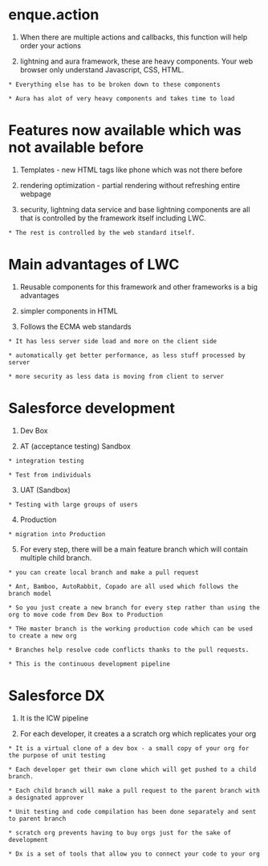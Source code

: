 # enque.action

  1. When there are multiple actions and callbacks, this function will help order your actions 

  2. lightning and aura framework, these are heavy components. Your web browser only understand Javascript, CSS, HTML. 

    * Everything else has to be broken down to these components

    * Aura has alot of very heavy components and takes time to load

# Features now available which was not available before

  1. Templates - new HTML tags like phone which was not there before 

  2. rendering optimization - partial rendering without refreshing entire webpage 

  3. security, lightning data service and base lightning components are all that is controlled by the framework itself including LWC. 

    * The rest is controlled by the web standard itself. 

# Main advantages of LWC

  1. Reusable components for this framework and other frameworks is a big advantages

  2. simpler components in HTML

  3. Follows the ECMA web standards

    * It has less server side load and more on the client side 

    * automatically get better performance, as less stuff processed by server

    * more security as less data is moving from client to server

# Salesforce development 

  1. Dev Box

  2. AT (acceptance testing) Sandbox

    * integration testing 

    * Test from individuals

  3. UAT (Sandbox)

    * Testing with large groups of users 

  4. Production

    * migration into Production

  5. For every step, there will be a main feature branch which will contain multiple child branch.

    * you can create local branch and make a pull request

    * Ant, Bamboo, AutoRabbit, Copado are all used which follows the branch model

    * So you just create a new branch for every step rather than using the org to move code from Dev Box to Production

    * THe master branch is the working production code which can be used to create a new org 

    * Branches help resolve code conflicts thanks to the pull requests. 

    * This is the continuous development pipeline

# Salesforce DX

  1. It is the lCW pipeline 

  2. For each developer, it creates a a scratch org which replicates your org 

    * It is a virtual clone of a dev box - a small copy of your org for the purpose of unit testing

    * Each developer get their own clone which will get pushed to a child branch.

    * Each child branch will make a pull request to the parent branch with a designated approver

    * Unit testing and code compilation has been done separately and sent to parent branch

    * scratch org prevents having to buy orgs just for the sake of development

    * Dx is a set of tools that allow you to connect your code to your org 
